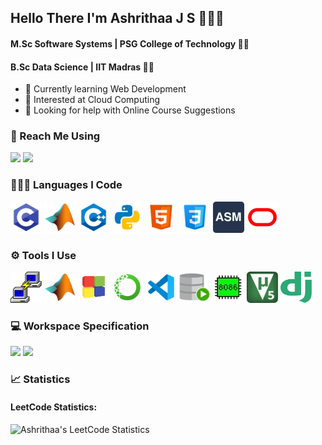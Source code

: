 ## Hello There I'm Ashrithaa J S 🙋🏻‍♀️

#### M.Sc Software Systems | PSG College of Technology 👩‍🎓
#### B.Sc Data Science | IIT Madras 👩‍🎓

- 🌱 Currently learning Web Development
- 📌 Interested at Cloud Computing
- 🤔 Looking for help with Online Course Suggestions

### 📧 Reach Me Using
[<img src="https://img.shields.io/badge/LinkedIn-0077B5?style=for-the-badge&logo=linkedin&logoColor=white" />](https://www.linkedin.com/in/ashrithaa-j-s-399081231/) [<img src="https://img.shields.io/badge/GMail-ff4343?style=for-the-badge&logo=gmail&logoColor=white" />](mailto:ashrithaajspsgtech@gmail.com)

### 👩🏻‍💻 Languages I Code
<img height="50" width="50" src="https://github.com/ashrithaa-js/logos/blob/main/icons8-c-programming.svg" /> <img width="50" height="50" src="https://github.com/ashrithaa-js/logos/blob/main/icons8-matlab.svg"/> <img height="50" width="50" src="https://github.com/ashrithaa-js/logos/blob/main/icons8-c%2B%2B.svg" /> <img width="50" height="50" src="https://github.com/ashrithaa-js/logos/blob/main/icons8-python.svg"/>  <img width="50" height="50" src="https://github.com/ashrithaa-js/logos/blob/main/icons8-html5.svg"/> <img width="50" height="50" src="https://github.com/ashrithaa-js/logos/blob/main/icons8-css.svg"/> <img width="50" height="50" src="https://github.com/ashrithaa-js/logos/blob/main/assembly.svg"/> <img width="50" height="50" src="https://github.com/ashrithaa-js/logos/blob/main/oracle-svgrepo-com.svg"/> 

### ⚙️ Tools I Use
<img width="50" height="50" src="https://github.com/ashrithaa-js/logos/blob/main/PuTTY_Icon.svg"/> <img width="50" height="50" src="https://github.com/ashrithaa-js/logos/blob/main/icons8-matlab.svg"/> <img width="50" height="50" src="https://github.com/ashrithaa-js/logos/blob/main/icons8-code-blocks.svg"/> <img width="50" height="50" src="https://github.com/ashrithaa-js/logos/blob/main/icons8-anaconda.svg"/> <img width="50" height="50" src="https://github.com/ashrithaa-js/logos/blob/main/icons8-visual-studio-code.svg"/> <img width="50" height="50" src="https://github.com/ashrithaa-js/logos/blob/main/SQL%20Developer.svg"/> <img height="50" width="50" src="https://github.com/ashrithaa-js/logos/blob/main/8086logo.png" /> 
<img height="50" width="50" src="https://github.com/ashrithaa-js/logos/blob/main/keil-uvision5.png" /> <img height="50" width="50" src="https://github.com/ashrithaa-js/logos/blob/main/django.svg" /> 

### 💻 Workspace Specification
<img height="30" src="https://img.shields.io/badge/DELL-inspiron_5430-0076CE?style=for-the-badge&logo=dell&logoColor=white"/> <img height="30" src="https://img.shields.io/badge/intel-i7-0072CE?style=for-the-badge&logo=intel&logoColor=white"/>

### 📈 Statistics
#### LeetCode Statistics:
![Ashrithaa's LeetCode Statistics](https://leetcard.jacoblin.cool/ashrithaa-js?theme=dark&font=Oxygen&ext=heatmap)
</br>

<!-- #### GitHub Statistics:
![Ashrithaa's GitHub Statistics](https://github-readme-stats.vercel.app/api?username=ashrithaa-js&theme=dark&show_icons=true&&hide=issues,contribs)
</br>

#### GitHub Activity Graph:
[![Ashrithaa's GitHub Activity Graph](https://github-readme-activity-graph.vercel.app/graph?username=ashrithaa-js&bg_color=0d0d0d&color=ed07a5&line=f702aa&point=f5f4f4&area=true&hide_border=true)](https://github.com/ashutosh00710/github-readme-activity-graph)
</br> -->




